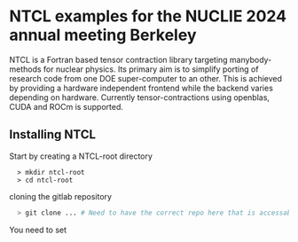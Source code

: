 # NTCL examples for the NUCLIE 2024 annual meeting Berkeley

NTCL is a Fortran based tensor contraction library targeting manybody-methods
for nuclear physics. Its primary aim is to simplify porting of research code 
from one DOE super-computer to an other. This is achieved by providing a 
hardware independent frontend while the backend varies depending on hardware.
Currently tensor-contractions using openblas, CUDA and ROCm is supported.

## Installing NTCL

Start by creating a NTCL-root directory
```
  > mkdir ntcl-root
  > cd ntcl-root
```
cloning the gitlab repository
```bash
  > git clone ... # Need to have the correct repo here that is accessable by anybody
```
You need to set
